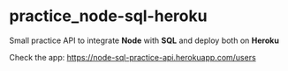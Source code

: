 # practice_node-sql-heroku

Small practice API to integrate __Node__ with __SQL__ and deploy both on __Heroku__

Check the app: https://node-sql-practice-api.herokuapp.com/users
